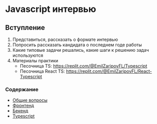 # Javascript интервью

## Вступление

1. Представиться, рассказать о формате интервью
2. Попросить рассказать кандидата о последнем годе работы
3. Какие типовые задачи решались, какие шаги к решению задач используются
4. Материалы практики
    - Песочница TS: https://replit.com/@EmilZaripovFL/Typescript
    - Песочница React TS: https://replit.com/@EmilZaripovFL/React-Typescript

### Содержание

-   [Общие вопросы](common.md)
-   [Фронтенд](frontend.md)
-   [Бекенд](backend.md)
-   [Typescript](typescript.md)

